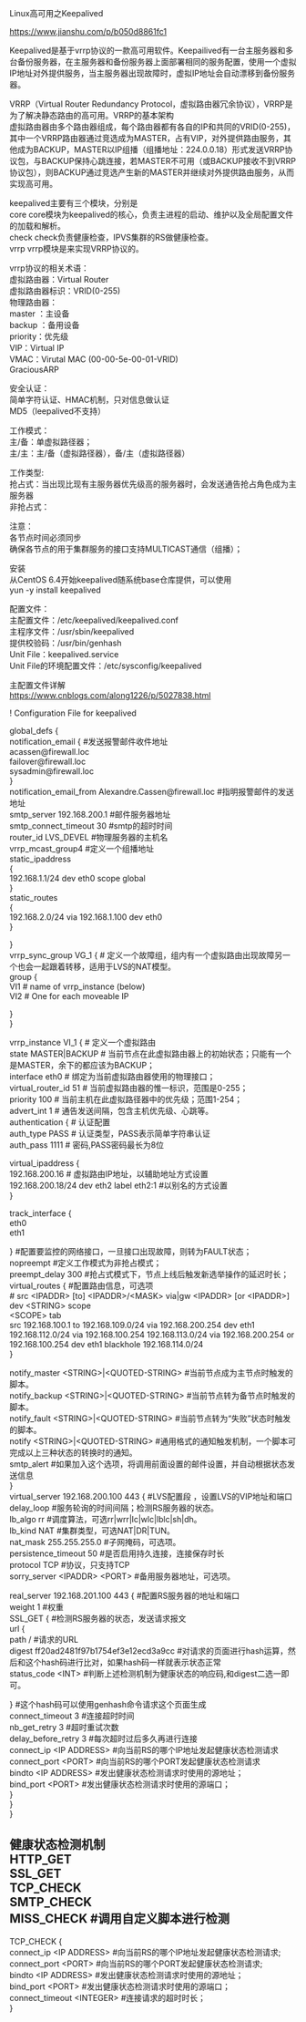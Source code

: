 Linux高可用之Keepalived

https://www.jianshu.com/p/b050d8861fc1  
  
Keepalived是基于vrrp协议的一款高可用软件。Keepailived有一台主服务器和多台备份服务器，在主服务器和备份服务器上面部署相同的服务配置，使用一个虚拟IP地址对外提供服务，当主服务器出现故障时，虚拟IP地址会自动漂移到备份服务器。  
  
VRRP（Virtual Router Redundancy
Protocol，虚拟路由器冗余协议），VRRP是为了解决静态路由的高可用。VRRP的基本架构  
虚拟路由器由多个路由器组成，每个路由器都有各自的IP和共同的VRID(0-255)，其中一个VRRP路由器通过竞选成为MASTER，占有VIP，对外提供路由服务，其他成为BACKUP，MASTER以IP组播（组播地址：224.0.0.18）形式发送VRRP协议包，与BACKUP保持心跳连接，若MASTER不可用（或BACKUP接收不到VRRP协议包），则BACKUP通过竞选产生新的MASTER并继续对外提供路由服务，从而实现高可用。  
  
keepalived主要有三个模块，分别是  
core
core模块为keepalived的核心，负责主进程的启动、维护以及全局配置文件的加载和解析。  
check check负责健康检查，IPVS集群的RS做健康检查。  
vrrp vrrp模块是来实现VRRP协议的。  
  
vrrp协议的相关术语：  
虚拟路由器：Virtual Router  
虚拟路由器标识：VRID(0-255)  
物理路由器：  
master ：主设备  
backup ：备用设备  
priority：优先级  
VIP：Virtual IP  
VMAC：Virutal MAC (00-00-5e-00-01-VRID)  
GraciousARP  
  
安全认证：  
简单字符认证、HMAC机制，只对信息做认证  
MD5（leepalived不支持）  
  
工作模式：  
主/备：单虚拟路径器；  
主/主：主/备（虚拟路径器），备/主（虚拟路径器）  
  
工作类型:  
抢占式：当出现比现有主服务器优先级高的服务器时，会发送通告抢占角色成为主服务器  
非抢占式：  
  
注意：  
各节点时间必须同步  
确保各节点的用于集群服务的接口支持MULTICAST通信（组播）；  
  
  
安装  
从CentOS 6.4开始keepalived随系统base仓库提供，可以使用  
yun -y install keepalived  
  
配置文件：  
主配置文件：/etc/keepalived/keepalived.conf  
主程序文件：/usr/sbin/keepalived  
提供校验码：/usr/bin/genhash  
Unit File：keepalived.service  
Unit File的环境配置文件：/etc/sysconfig/keepalived  
  
主配置文件详解  
https://www.cnblogs.com/along1226/p/5027838.html

! Configuration File for keepalived  
  
global_defs {  
notification_email { \#发送报警邮件收件地址  
acassen\@firewall.loc  
failover\@firewall.loc  
sysadmin\@firewall.loc  
}  
notification_email_from Alexandre.Cassen\@firewall.loc \#指明报警邮件的发送地址  
smtp_server 192.168.200.1 \#邮件服务器地址  
smtp_connect_timeout 30 \#smtp的超时时间  
router_id LVS_DEVEL \#物理服务器的主机名  
vrrp_mcast_group4 \#定义一个组播地址  
static_ipaddress  
{  
192.168.1.1/24 dev eth0 scope global  
}  
static_routes  
{  
192.168.2.0/24 via 192.168.1.100 dev eth0  
}  
  
}  
vrrp_sync_group VG_1 { \#
定义一个故障组，组内有一个虚拟路由出现故障另一个也会一起跟着转移，适用于LVS的NAT模型。  
group {  
VI1 \# name of vrrp_instance (below)  
VI2 \# One for each moveable IP  
  
}  
}  
  
vrrp_instance VI_1 { \# 定义一个虚拟路由  
state MASTER\|BACKUP \#
当前节点在此虚拟路由器上的初始状态；只能有一个是MASTER，余下的都应该为BACKUP；  
interface eth0 \# 绑定为当前虚拟路由器使用的物理接口；  
virtual_router_id 51 \# 当前虚拟路由器的惟一标识，范围是0-255；  
priority 100 \# 当前主机在此虚拟路径器中的优先级；范围1-254；  
advert_int 1 \# 通告发送间隔，包含主机优先级、心跳等。  
authentication { \# 认证配置  
auth_type PASS \# 认证类型，PASS表示简单字符串认证  
auth_pass 1111 \# 密码,PASS密码最长为8位  
  
virtual_ipaddress {  
192.168.200.16 \# 虚拟路由IP地址，以辅助地址方式设置  
192.168.200.18/24 dev eth2 label eth2:1 \#以别名的方式设置  
}  
  
track_interface {  
eth0  
eth1  
  
} \#配置要监控的网络接口，一旦接口出现故障，则转为FAULT状态；  
nopreempt \#定义工作模式为非抢占模式；  
preempt_delay 300 \#抢占式模式下，节点上线后触发新选举操作的延迟时长；  
virtual_routes { \#配置路由信息，可选项  
\# src \<IPADDR\> [to] \<IPADDR\>/\<MASK\> via\|gw \<IPADDR\> [or \<IPADDR\>]
dev \<STRING\> scope  
\<SCOPE\> tab  
src 192.168.100.1 to 192.168.109.0/24 via 192.168.200.254 dev eth1  
192.168.112.0/24 via 192.168.100.254 192.168.113.0/24 via 192.168.200.254 or
192.168.100.254 dev eth1 blackhole 192.168.114.0/24  
}  
  
notify_master \<STRING\>\|\<QUOTED-STRING\> \#当前节点成为主节点时触发的脚本。  
notify_backup \<STRING\>\|\<QUOTED-STRING\> \#当前节点转为备节点时触发的脚本。  
notify_fault \<STRING\>\|\<QUOTED-STRING\>
\#当前节点转为“失败”状态时触发的脚本。  
notify \<STRING\>\|\<QUOTED-STRING\>
\#通用格式的通知触发机制，一个脚本可完成以上三种状态的转换时的通知。  
smtp_alert \#如果加入这个选项，将调用前面设置的邮件设置，并自动根据状态发送信息  
}  
virtual_server 192.168.200.100 443 { \#LVS配置段 ，设置LVS的VIP地址和端口  
delay_loop \#服务轮询的时间间隔；检测RS服务器的状态。  
lb_algo rr \#调度算法，可选rr\|wrr\|lc\|wlc\|lblc\|sh\|dh。  
lb_kind NAT \#集群类型，可选NAT\|DR\|TUN。  
nat_mask 255.255.255.0 \#子网掩码，可选项。  
persistence_timeout 50 \#是否启用持久连接，连接保存时长  
protocol TCP \#协议，只支持TCP  
sorry_server \<IPADDR\> \<PORT\> \#备用服务器地址，可选项。  
  
real_server 192.168.201.100 443 { \#配置RS服务器的地址和端口  
weight 1 \#权重  
SSL_GET { \#检测RS服务器的状态，发送请求报文  
url {  
path / \#请求的URL  
digest ff20ad2481f97b1754ef3e12ecd3a9cc
\#对请求的页面进行hash运算，然后和这个hash码进行比对，如果hash码一样就表示状态正常  
status_code \<INT\> \#判断上述检测机制为健康状态的响应码,和digest二选一即可。  
  
} \#这个hash码可以使用genhash命令请求这个页面生成  
connect_timeout 3 \#连接超时时间  
nb_get_retry 3 \#超时重试次数  
delay_before_retry 3 \#每次超时过后多久再进行连接  
connect_ip \<IP ADDRESS\> \#向当前RS的哪个IP地址发起健康状态检测请求  
connect_port \<PORT\> \#向当前RS的哪个PORT发起健康状态检测请求  
bindto \<IP ADDRESS\> \#发出健康状态检测请求时使用的源地址；  
bind_port \<PORT\> \#发出健康状态检测请求时使用的源端口；  
}  
}  
}  
  
健康状态检测机制  
HTTP_GET  
SSL_GET  
TCP_CHECK  
SMTP_CHECK  
MISS_CHECK \#调用自定义脚本进行检测  
---  
TCP_CHECK {  
connect_ip \<IP ADDRESS\> \#向当前RS的哪个IP地址发起健康状态检测请求;  
connect_port \<PORT\> \#向当前RS的哪个PORT发起健康状态检测请求;  
bindto \<IP ADDRESS\> \#发出健康状态检测请求时使用的源地址；  
bind_port \<PORT\> \#发出健康状态检测请求时使用的源端口；  
connect_timeout \<INTEGER\> \#连接请求的超时时长；  
}
